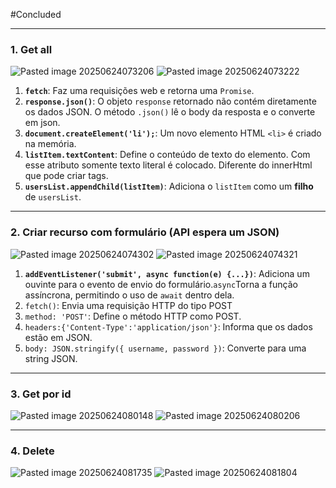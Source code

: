 
#Concluded 

---
### **1. Get all**
![Pasted image 20250624073206](../../../attachments/Pasted%20image%2020250624073206.png)
![Pasted image 20250624073222](../../../attachments/Pasted%20image%2020250624073222.png)
1. **`fetch`**: Faz uma requisições web e retorna uma `Promise`.
2. **`response.json()`**: O objeto `response` retornado não contém diretamente os dados JSON. O método `.json()` lê o body da resposta e o converte em json.
3. **`document.createElement('li');`**: Um novo elemento HTML `<li>` é criado na memória. 
4. **`listItem.textContent`**: Define o conteúdo de texto do elemento. Com esse atributo somente texto literal é colocado. Diferente do innerHtml que pode criar tags. 
5. **`usersList.appendChild(listItem)`**: Adiciona o `listItem` como um **filho** de `usersList`.
---
### **2. Criar recurso com formulário (API espera um JSON)**
![Pasted image 20250624074302](../../../attachments/Pasted%20image%2020250624074302.png)
![Pasted image 20250624074321](../../../attachments/Pasted%20image%2020250624074321.png)
1. **`addEventListener('submit', async function(e) {...})`**: Adiciona um ouvinte para o evento de envio do formulário.`async`Torna a função assíncrona, permitindo o uso de `await` dentro dela.
2. `fetch()`: Envia uma requisição HTTP do tipo POST
3. `method: 'POST'`: Define o método HTTP como POST.
4. `headers:{'Content-Type':'application/json'}`: Informa que os dados estão em JSON.
5. `body: JSON.stringify({ username, password })`: Converte para uma string JSON.

---
### **3. Get por id**
![Pasted image 20250624080148](../../../attachments/Pasted%20image%2020250624080148.png)
![Pasted image 20250624080206](../../../attachments/Pasted%20image%2020250624080206.png)

---
### **4. Delete**
![Pasted image 20250624081735](../../../attachments/Pasted%20image%2020250624081735.png)
![Pasted image 20250624081804](../../../attachments/Pasted%20image%2020250624081804.png)

